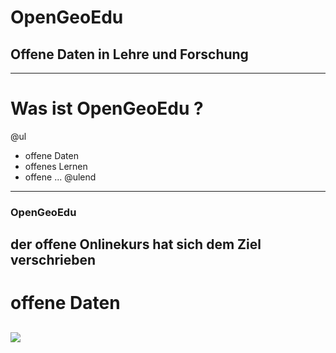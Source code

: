 # OpenGeoEdu
## Offene Daten in Lehre und Forschung
---
# Was ist OpenGeoEdu ?
@ul
- offene Daten
- offenes Lernen
- offene ...
@ulend
---
### OpenGeoEdu
der offene Onlinekurs 
hat sich dem Ziel verschrieben
---
# offene Daten
![](5star.png)
---
